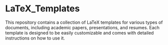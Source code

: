 # LaTeX_Templates
This repository contains a collection of LaTeX templates for various types of documents, including academic papers, presentations, and resumes. Each template is designed to be easily customizable and comes with detailed instructions on how to use it.

